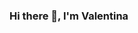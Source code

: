 ### Hi there 👋, I'm Valentina

<!--
**RomanovaValentina/RomanovaValentina** is a ✨ _special_ ✨ repository because its `README.md` (this file) appears on your GitHub profile.

## I'm a beginner QA engineer
- 💪 I love doing product reviews
- 🎉 Love group workouts and aesthetics
- 🥅 Constantly learning new things
- ⚡ I love to travel
- 🤹🏽 I like to plan my day and achieve results

### Connect with me:

[<img align="left" alt="RomanovaValentina | LinkedIn" width="22px" src="https://cdn.jsdelivr.net/npm/simple-icons@v3/icons/linkedin.svg" />][linkedin]
[<img align="left" alt="RomanovaValentina | Instagram" width="22px" src="https://cdn.jsdelivr.net/npm/simple-icons@v3/icons/instagram.svg" />][instagram]
[<img align="left" alt="RomanovaValentina | VK" width="22px" src="https://cdn.jsdelivr.net/npm/simple-icons@v3/icons/vk.svg" />][vk]

### Skills

[<img align="left" alt="RomanovaValentina | Git " width="22px" src="https://upload.wikimedia.org/wikipedia/commons/e/e0/Git-logo.svg" />]
[<img align="left" alt="RomanovaValentina | Postman " width="22px" src="https://getlogovector.com/wp-content/uploads/2020/07/postman-inc-logo-vector.svg" />]
[<img align="left" alt="RomanovaValentina | JSON " width="22px" src="https://moralis.io/wp-content/uploads/2021/06/jsonlogo.svg" />]
[<img align="left" alt="RomanovaValentina | DevTools " width="22px" src="https://timeweb.com/ru/community/article/cc/cc80ce9459e66652beff9cec4f47baf7.svg" />]
[<img align="left" alt="RomanovaValentina | GitBash " width="22px" src="https://i.ytimg.com/vi/t7pasiwt-Yw/maxresdefault.svg" />]
[<img align="left" alt="RomanovaValentina | DBeaver " width="22px" src="https://user-images.githubusercontent.com/97470160/161750214-bf96ef42-e292-489e-b02d-b8d46fea98c8.svg" />]
[<img align="left" alt="RomanovaValentina | GitHub " width="22px" src="https://br.atsit.in/ru/wp-content/uploads/2022/01/github-d0bfd0bed0b4d0b4d0b5d180d0b6d0b8d0b2d0b0d0b5d182-d0b4d0b2d183d185d184d0b0d0bad182d0bed180d0bdd183d18e-d0b0d183d182d0b5d0bdd182.svg" />]
[<img align="left" alt="RomanovaValentina | Android Studio " width="22px" src="https://images.droidsans.com/wp-content/uploads/2014/12/Header_0_0.svg" />]

[linkedin]: https://www.linkedin.com/in/valentina-romanova-1b948922a/
[instagram]: https://www.instagram.com/valentina__here/
[vk]: https://vk.com/lady_strikes

